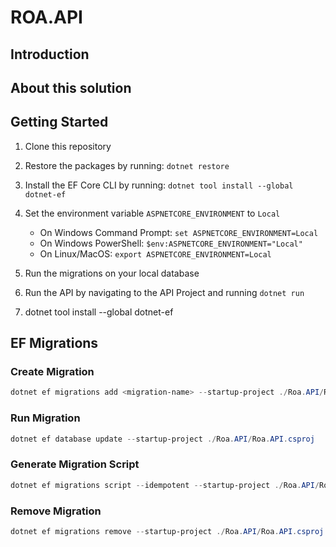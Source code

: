 # ROA.API

## Introduction


## About this solution


## Getting Started

1. Clone this repository
2. Restore the packages by running: `dotnet restore`
3. Install the EF Core CLI by running: `dotnet tool install --global dotnet-ef`
4. Set the environment variable `ASPNETCORE_ENVIRONMENT` to `Local`
    - On Windows Command Prompt: `set ASPNETCORE_ENVIRONMENT=Local`
    - On Windows PowerShell: `$env:ASPNETCORE_ENVIRONMENT="Local"`
    - On Linux/MacOS: `export ASPNETCORE_ENVIRONMENT=Local`
5. Run the migrations on your local database
6. Run the API by navigating to the API Project and running `dotnet run`

7. dotnet tool install --global dotnet-ef

## EF Migrations

### Create Migration

``` powershell
dotnet ef migrations add <migration-name> --startup-project ./Roa.API/Roa.API.csproj --project ./Roa.Infrastructure/Roa.Infrastructure.csproj
```

### Run Migration

``` powershell
dotnet ef database update --startup-project ./Roa.API/Roa.API.csproj
```

### Generate Migration Script

``` powershell
dotnet ef migrations script --idempotent --startup-project ./Roa.API/Roa.API.csproj --project ./Roa.Infrastructure/Roa.Infrastructure.csproj --output <path/file-name.sql>
```

### Remove Migration

``` powershell
dotnet ef migrations remove --startup-project ./Roa.API/Roa.API.csproj -p ./Roa.Infrastructure/Roa.Infrastructure.csproj
```